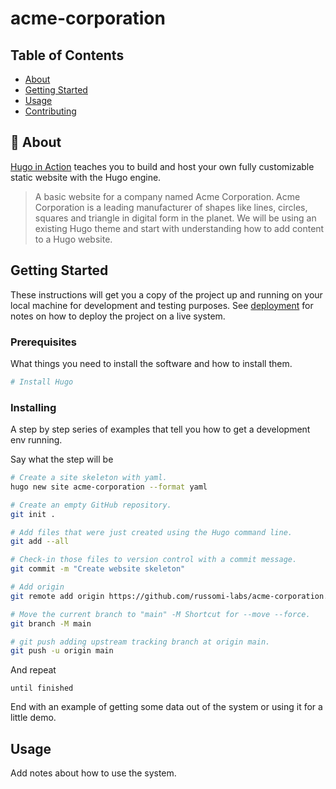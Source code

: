 # acme-corporation

## Table of Contents

- [About](#about)
- [Getting Started](#getting_started)
- [Usage](#usage)
- [Contributing](../CONTRIBUTING.md)

## 📖 About <a name = "about"></a>

[Hugo in Action](https://github.com/hugoinaction/hugoinaction) teaches you to build and host your own fully customizable static website with the Hugo engine.

> A basic website for a company named Acme Corporation. Acme Corporation is a leading manufacturer of shapes like lines, circles, squares and triangle in digital form in the planet. We will be using an existing Hugo theme and start with understanding how to add content to a Hugo website.

## Getting Started <a name = "getting_started"></a>

These instructions will get you a copy of the project up and running on your local machine for development and testing purposes. See [deployment](#deployment) for notes on how to deploy the project on a live system.

### Prerequisites

What things you need to install the software and how to install them.

``` bash
# Install Hugo

```

### Installing

A step by step series of examples that tell you how to get a development env running.

Say what the step will be

``` bash
# Create a site skeleton with yaml.
hugo new site acme-corporation --format yaml

# Create an empty GitHub repository.
git init .

# Add files that were just created using the Hugo command line.
git add --all

# Check-in those files to version control with a commit message.
git commit -m "Create website skeleton"

# Add origin
git remote add origin https://github.com/russomi-labs/acme-corporation.git

# Move the current branch to "main" -M Shortcut for --move --force.
git branch -M main

# git push adding upstream tracking branch at origin main.
git push -u origin main
```

And repeat

```
until finished
```

End with an example of getting some data out of the system or using it for a little demo.

## Usage <a name = "usage"></a>

Add notes about how to use the system.
